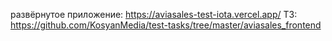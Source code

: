 развёрнутое приложение: https://aviasales-test-iota.vercel.app/
ТЗ: https://github.com/KosyanMedia/test-tasks/tree/master/aviasales_frontend
